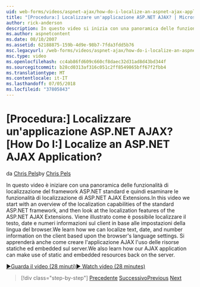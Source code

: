 ```yaml
---
uid: web-forms/videos/aspnet-ajax/how-do-i-localize-an-aspnet-ajax-application
title: "[Procedura:] Localizzare un'applicazione ASP.NET AJAX? | Microsoft Docs"
author: rick-anderson
description: In questo video si inizia con una panoramica delle funzionalità di localizzazione del framework ASP.NET standard e quindi esaminare le funzionalità di localizzazione di...
ms.author: aspnetcontent
ms.date: 08/10/2007
ms.assetid: 62188875-159b-4d9e-98b7-7fda3fdd5b76
msc.legacyurl: /web-forms/videos/aspnet-ajax/how-do-i-localize-an-aspnet-ajax-application
msc.type: video
ms.openlocfilehash: cc4ab86fd609c660cf8daec32d31ad8d43bd344f
ms.sourcegitcommit: b28cd0313af316c051c2ff8549865bff67f2fbb4
ms.translationtype: MT
ms.contentlocale: it-IT
ms.lasthandoff: 07/05/2018
ms.locfileid: "37805843"
---
```

<a name="how-do-i-localize-an-aspnet-ajax-application"></a><span data-ttu-id="398da-104">[Procedura:] Localizzare un'applicazione ASP.NET AJAX?</span><span class="sxs-lookup"><span data-stu-id="398da-104">[How Do I:] Localize an ASP.NET AJAX Application?</span></span>
====================
<span data-ttu-id="398da-105">da [Chris Pels](https://twitter.com/chrispels)</span><span class="sxs-lookup"><span data-stu-id="398da-105">by [Chris Pels](https://twitter.com/chrispels)</span></span>

<span data-ttu-id="398da-106">In questo video è iniziare con una panoramica delle funzionalità di localizzazione del framework ASP.NET standard e quindi esaminare le funzionalità di localizzazione di ASP.NET AJAX Extensions.</span><span class="sxs-lookup"><span data-stu-id="398da-106">In this video we start with an overview of the localization capabilities of the standard ASP.NET framework, and then look at the localization features of the ASP.NET AJAX Extensions.</span></span> <span data-ttu-id="398da-107">Viene illustrato come è possibile localizzare il testo, date e numeri informazioni sul client in base alle impostazioni della lingua del browser.</span><span class="sxs-lookup"><span data-stu-id="398da-107">We learn how we can localize text, date, and number information on the client based upon the browser's language settings.</span></span> <span data-ttu-id="398da-108">Si apprenderà anche come creare l'applicazione AJAX l'uso delle risorse statiche ed embedded sul server.</span><span class="sxs-lookup"><span data-stu-id="398da-108">We also learn how our AJAX application can make use of static and embedded resources back on the server.</span></span>

[<span data-ttu-id="398da-109">&#9654;Guarda il video (28 minuti)</span><span class="sxs-lookup"><span data-stu-id="398da-109">&#9654; Watch video (28 minutes)</span></span>](https://channel9.msdn.com/Blogs/ASP-NET-Site-Videos/how-do-i-localize-an-aspnet-ajax-application)

> [!div class="step-by-step"]
> <span data-ttu-id="398da-110">[Precedente](how-do-i-implement-the-persistent-communications-pattern-with-the-updatepanel.md)
> [Successivo](how-do-i-implement-the-persistent-communications-pattern-using-web-services.md)</span><span class="sxs-lookup"><span data-stu-id="398da-110">[Previous](how-do-i-implement-the-persistent-communications-pattern-with-the-updatepanel.md)
[Next](how-do-i-implement-the-persistent-communications-pattern-using-web-services.md)</span></span>
